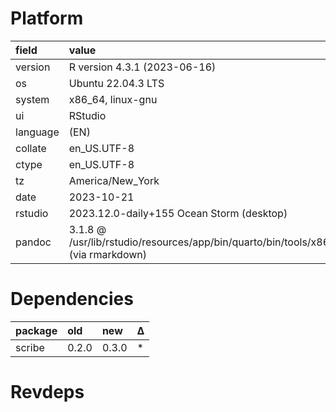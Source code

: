 # Platform

|field    |value                                                                               |
|:--------|:-----------------------------------------------------------------------------------|
|version  |R version 4.3.1 (2023-06-16)                                                        |
|os       |Ubuntu 22.04.3 LTS                                                                  |
|system   |x86_64, linux-gnu                                                                   |
|ui       |RStudio                                                                             |
|language |(EN)                                                                                |
|collate  |en_US.UTF-8                                                                         |
|ctype    |en_US.UTF-8                                                                         |
|tz       |America/New_York                                                                    |
|date     |2023-10-21                                                                          |
|rstudio  |2023.12.0-daily+155 Ocean Storm (desktop)                                           |
|pandoc   |3.1.8 @ /usr/lib/rstudio/resources/app/bin/quarto/bin/tools/x86_64/ (via rmarkdown) |

# Dependencies

|package |old   |new   |Δ  |
|:-------|:-----|:-----|:--|
|scribe  |0.2.0 |0.3.0 |*  |

# Revdeps

